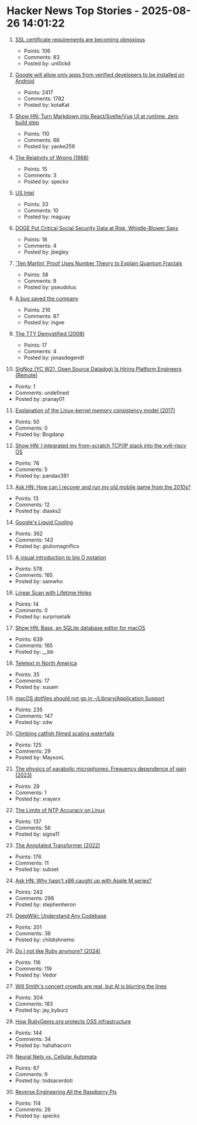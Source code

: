 # Hacker News Top Stories - 2025-08-26 14:01:22

1. [SSL certificate requirements are becoming obnoxious](https://www.chrislockard.net/posts/ssl-cert-requirements-obnoxious/)
   - Points: 106
   - Comments: 83
   - Posted by: unl0ckd

2. [Google will allow only apps from verified developers to be installed on Android](https://9to5google.com/2025/08/25/android-apps-developer-verification/)
   - Points: 2417
   - Comments: 1782
   - Posted by: kotaKat

3. [Show HN: Turn Markdown into React/Svelte/Vue UI at runtime, zero build step](https://markdown-ui.com/)
   - Points: 110
   - Comments: 66
   - Posted by: yaoke259

4. [The Relativity of Wrong (1988)](https://hermiene.net/essays-trans/relativity_of_wrong.html)
   - Points: 15
   - Comments: 3
   - Posted by: speckx

5. [US Intel](https://stratechery.com/2025/u-s-intel/)
   - Points: 33
   - Comments: 10
   - Posted by: maguay

6. [DOGE Put Critical Social Security Data at Risk, Whistle-Blower Says](https://www.nytimes.com/2025/08/26/us/politics/doge-social-security-data.html)
   - Points: 18
   - Comments: 4
   - Posted by: jbegley

7. ['Ten Martini' Proof Uses Number Theory to Explain Quantum Fractals](https://www.quantamagazine.org/ten-martini-proof-uses-number-theory-to-explain-quantum-fractals-20250825/)
   - Points: 38
   - Comments: 9
   - Posted by: pseudolus

8. [A bug saved the company](https://weblog.rogueamoeba.com/2025/08/21/when-a-bug-saved-the-company/)
   - Points: 216
   - Comments: 87
   - Posted by: ingve

9. [The TTY Demystified (2008)](https://www.linusakesson.net/programming/tty/)
   - Points: 17
   - Comments: 4
   - Posted by: jonasdegendt

10. [SigNoz (YC W21, Open Source Datadog) Is Hiring Platform Engineers (Remote)](https://jobs.ashbyhq.com/SigNoz/01ebd081-db0c-4eec-8a8b-e346bc3f14a7)
   - Points: 1
   - Comments: undefined
   - Posted by: pranay01

11. [Explanation of the Linux-kernel memory consistency model (2017)](https://raw.githubusercontent.com/torvalds/linux/refs/heads/master/tools/memory-model/Documentation/explanation.txt)
   - Points: 50
   - Comments: 0
   - Posted by: Bogdanp

12. [Show HN: I integrated my from-scratch TCP/IP stack into the xv6-riscv OS](https://github.com/pandax381/xv6-riscv-net)
   - Points: 76
   - Comments: 5
   - Posted by: pandax381

13. [Ask HN: How can I recover and run my old mobile game from the 2010s?](undefined)
   - Points: 13
   - Comments: 12
   - Posted by: diasks2

14. [Google's Liquid Cooling](https://chipsandcheese.com/p/googles-liquid-cooling-at-hot-chips)
   - Points: 362
   - Comments: 143
   - Posted by: giuliomagnifico

15. [A visual introduction to big O notation](https://samwho.dev/big-o/)
   - Points: 578
   - Comments: 165
   - Posted by: samwho

16. [Linear Scan with Lifetime Holes](https://bernsteinbear.com/blog/linear-scan-lifetime-holes/)
   - Points: 14
   - Comments: 0
   - Posted by: surprisetalk

17. [Show HN: Base, an SQLite database editor for macOS](https://menial.co.uk/base/)
   - Points: 639
   - Comments: 165
   - Posted by: __bb

18. [Teletext in North America](https://computer.rip/2025-08-25-teletext-in-north-america.html)
   - Points: 35
   - Comments: 17
   - Posted by: susam

19. [macOS dotfiles should not go in –/Library/Application Support](https://becca.ooo/blog/macos-dotfiles/)
   - Points: 235
   - Comments: 147
   - Posted by: zdw

20. [Climbing catfish filmed scaling waterfalls](https://www.science.org/content/article/thousands-climbing-catfish-filmed-scaling-waterfalls)
   - Points: 125
   - Comments: 29
   - Posted by: MaysonL

21. [The physics of parabolic microphones: Frequency dependence of gain (2023)](https://legallyblindbirding.net/2023/10/13/frequency-dependence-of-parabolic-microphone-gain/)
   - Points: 29
   - Comments: 1
   - Posted by: xrayarx

22. [The Limits of NTP Accuracy on Linux](https://scottstuff.net/posts/2025/05/19/ntp-limits/)
   - Points: 137
   - Comments: 56
   - Posted by: signa11

23. [The Annotated Transformer (2022)](https://nlp.seas.harvard.edu/annotated-transformer/)
   - Points: 176
   - Comments: 11
   - Posted by: subset

24. [Ask HN: Why hasn't x86 caught up with Apple M series?](undefined)
   - Points: 242
   - Comments: 298
   - Posted by: stephenheron

25. [DeepWiki: Understand Any Codebase](https://www.aitidbits.ai/p/deepwiki)
   - Points: 201
   - Comments: 36
   - Posted by: childishnemo

26. [Do I not like Ruby anymore? (2024)](https://sgt.hootr.club/molten-matter/maybe-i-like-python-now/)
   - Points: 116
   - Comments: 119
   - Posted by: Vedor

27. [Will Smith's concert crowds are real, but AI is blurring the lines](https://waxy.org/2025/08/will-smiths-concert-crowds-were-real-but-ai-is-blurring-the-lines/)
   - Points: 304
   - Comments: 183
   - Posted by: jay_kyburz

28. [How RubyGems.org protects OSS infrastructure](https://blog.rubygems.org/2025/08/25/rubygems-security-response.html)
   - Points: 144
   - Comments: 34
   - Posted by: hahahacorn

29. [Neural Nets vs. Cellular Automata](https://www.nets-vs-automata.net/)
   - Points: 67
   - Comments: 9
   - Posted by: todsacerdoti

30. [Reverse Engineering All the Raspberry Pis](https://www.jeffgeerling.com/blog/2025/reverse-engineering-all-raspberry-pis)
   - Points: 114
   - Comments: 26
   - Posted by: speckx

